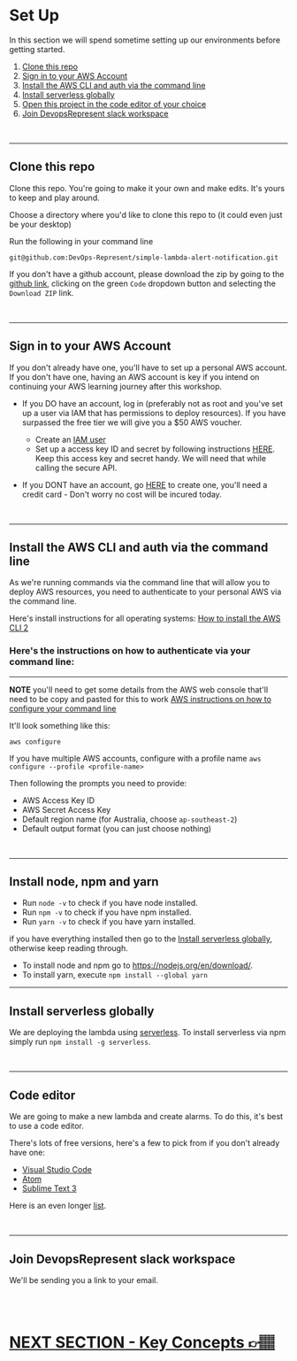 # Set Up

In this section we will spend sometime setting up our environments before getting started.

1. [Clone this repo](#clone-this-repo)
2. [Sign in to your AWS Account](#sign-in-to-your-aws-account)
3. [Install the AWS CLI and auth via the command line](#install-the-aws-cli-and-auth-via-the-command-line)
4. [Install serverless globally](#install-serverless-globally)
5. [Open this project in the code editor of your choice](#code-editor)
6. [Join DevopsRepresent slack workspace](#slack-workspace)

<br />

---

## Clone this repo

Clone this repo. You're going to make it your own and make edits. It's yours to keep and play around.

Choose a directory where you'd like to clone this repo to (it could even just be your desktop)

Run the following in your command line

`git@github.com:DevOps-Represent/simple-lambda-alert-notification.git`

If you don't have a github account, please download the zip by going to the [github link](https://github.com/DevOps-Represent/simple-lambda-alert-notification), clicking on the green `Code` dropdown button and selecting the `Download ZIP` link.

<br/>

---

## Sign in to your AWS Account

If you don't already have one, you'll have to set up a personal AWS account. If you don't have one, having an AWS account is key if you intend on continuing your AWS learning journey after this workshop.

- If you DO have an account, log in (preferably not as root and you've set up a user via IAM that has permissions to deploy resources). If you have surpassed the free tier we will give you a $50 AWS voucher.

  - Create an [IAM user](https://docs.aws.amazon.com/IAM/latest/UserGuide/id_users_create.html)
  - Set up a access key ID and secret by following instructions [HERE](https://docs.aws.amazon.com/IAM/latest/UserGuide/id_credentials_access-keys.html#Using_CreateAccessKey). Keep this access key and secret handy. We will need that while calling the secure API.

- If you DONT have an account, go [HERE](https://aws.amazon.com/) to create one, you'll need a credit card - Don't worry no cost will be incured today.

<br/>

---

## Install the AWS CLI and auth via the command line

As we're running commands via the command line that will allow you to deploy AWS resources, you need to authenticate to your personal AWS via the command line.

Here's install instructions for all operating systems: [How to install the AWS CLI 2](https://docs.aws.amazon.com/cli/latest/userguide/install-cliv2.html)

### Here's the instructions on how to authenticate via your command line:

---

**NOTE** you'll need to get some details from the AWS web console that'll need to be copy and pasted for this to work [AWS instructions on how to configure your command line](https://docs.aws.amazon.com/cli/latest/userguide/cli-configure-quickstart.html#cli-configure-quickstart-config)

It'll look something like this:

`aws configure`

If you have multiple AWS accounts, configure with a profile name
`aws configure --profile <profile-name>`

Then following the prompts you need to provide:

- AWS Access Key ID
- AWS Secret Access Key
- Default region name (for Australia, choose `ap-southeast-2`)
- Default output format (you can just choose nothing)

<br/>

---

## Install node, npm and yarn

- Run `node -v` to check if you have node installed.
- Run `npm -v` to check if you have npm installed.
- Run `yarn -v` to check if you have yarn installed.

if you have everything installed then go to the [Install serverless globally](#install-serverless-globally), otherwise keep reading through.

- To install node and npm go to https://nodejs.org/en/download/.
- To install yarn, execute `npm install --global yarn`
  <br/>

---

## Install serverless globally

We are deploying the lambda using [serverless](https://www.serverless.com/framework/docs/). To install serverless via npm simply run `npm install -g serverless`.

<br/>

---

## Code editor

We are going to make a new lambda and create alarms. To do this, it's best to use a code editor.

There's lots of free versions, here's a few to pick from if you don't already have one:

- [Visual Studio Code](https://code.visualstudio.com/)
- [Atom](https://github.com/atom)
- [Sublime Text 3](https://www.sublimetext.com/3)

Here is an even longer [list](https://hackr.io/blog/web-development-ide).

<br/>

---

## Join DevopsRepresent slack workspace

We'll be sending you a link to your email.

<br/> 
<br/>

# [NEXT SECTION - Key Concepts 👉🏽](../02-key-concepts/02-key-concepts.md)
